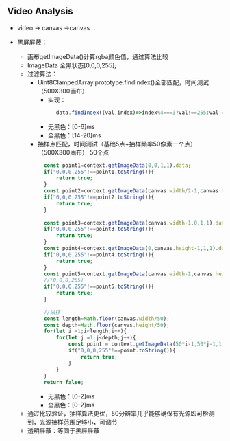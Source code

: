 ## Video Analysis
* video -> canvas ->canvas
* 黑屏屏蔽：
    - 画布getImageData()计算rgba颜色值，通过算法比较
    - ImageData 全黑状态[0,0,0,255];
    - 过滤算法：
        * Uint8ClampedArray.prototype.findIndex()全部匹配，时间测试（500X300画布）
            - 实现：
            ```javascript
                  data.findIndex((val,index)=>index%4===3?val!==255:val!==0)
           ```
            - 无黑色：[0-6]ms
            - 全黑色：[14-20]ms
        * 抽样点匹配，时间测试（基础5点+抽样频率50像素一个点）（500X300画布） 50个点
            ```javascript
              const point1=context.getImageData(0,0,1,1).data;
              if("0,0,0,255"!==point1.toString()){
                  return true;
              }
              const point2=context.getImageData(canvas.width/2-1,canvas.height/2-1,1,1).data;
              if("0,0,0,255"!==point2.toString()){
                  return true;
              }
              
              const point3=context.getImageData(canvas.width-1,0,1,1).data;
              if("0,0,0,255"!==point3.toString()){
                  return true;
              }
              const point4=context.getImageData(0,canvas.height-1,1,1).data;
              if("0,0,0,255"!==point4.toString()){
                  return true;
              }
              const point5=context.getImageData(canvas.width-1,canvas.height-1,1,1).data;
              //[0,0,0,255]
              if("0,0,0,255"!==point5.toString()){
                  return true;
              }
              
              //采样
              const length=Math.floor(canvas.width/50);
              const depth=Math.floor(canvas.height/50);
              for(let i =1;i<length;i++){
                  for(let j =1;j<depth;j++){
                      const point = context.getImageData(50*i-1,50*j-1,1,1).data;
                      if("0,0,0,255"!==point.toString()){
                          return true;
                      }
                  }
              }
              return false;
            ```
            - 无黑色：[0-2]ms
            - 全黑色：[0-2]ms
    - 通过比较验证，抽样算法更优，50分辨率几乎能够确保有光源即可检测到，光源抽样范围足够小，可调节
    
   * 透明屏蔽：等同于黑屏屏蔽